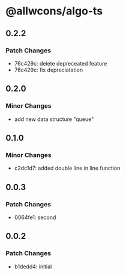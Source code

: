 # @allwcons/algo-ts

## 0.2.2

### Patch Changes

- 76c429c: delete depreceated feature
- 76c429c: fix depreciatation

## 0.2.0

### Minor Changes

- add new data structure "queue"

## 0.1.0

### Minor Changes

- c2dc1d7: added double line in line function

## 0.0.3

### Patch Changes

- 0064fe1: second

## 0.0.2

### Patch Changes

- b1dedd4: initial
